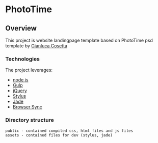 # PhotoTime
## Overview
This project is website landingpage template based on PhotoTime psd template by [Gianluca Cosetta](https://dribbble.com/gianlucacosetta)
### Technologies
The project leverages:
* [node.js](https://nodejs.org/)
* [Gulp](http://gulpjs.com/)
* [jQuery](https://jquery.com/)
* [Stylus](https://learnboost.github.io/stylus/)
* [Jade](http://jade-lang.com/)
* [Browser Sync](www.browsersync.io/)


### Directory structure
    public - contained compiled css, html files and js files
    assets - contained files for dev (stylus, jade)
